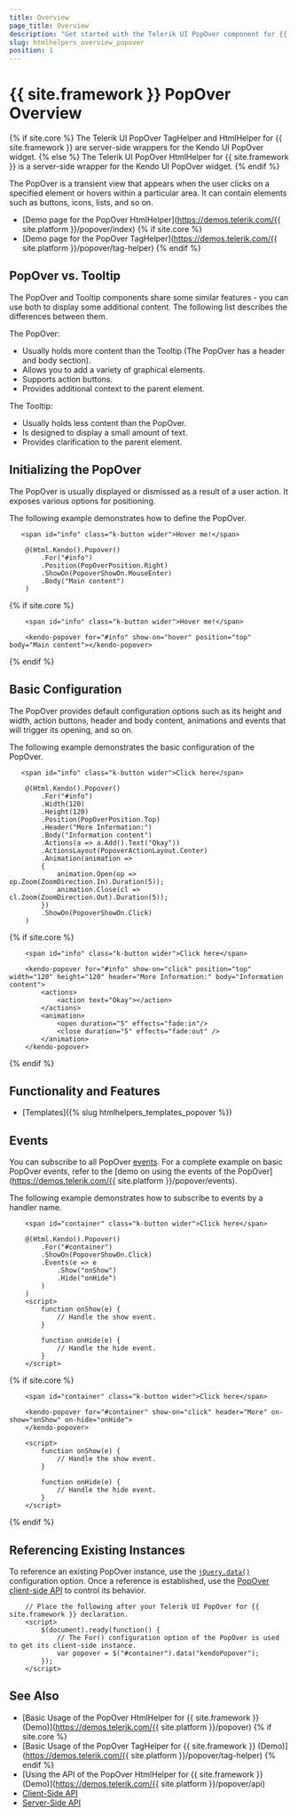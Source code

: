 ```yaml
---
title: Overview
page_title: Overview
description: "Get started with the Telerik UI PopOver component for {{ site.framework }} and learn how to initialize and configure it."
slug: htmlhelpers_overview_popover
position: 1
---
```


# {{ site.framework }} PopOver Overview

{% if site.core %}
The Telerik UI PopOver TagHelper and HtmlHelper for {{ site.framework }} are server-side wrappers for the Kendo UI PopOver widget.
{% else %}
The Telerik UI PopOver HtmlHelper for {{ site.framework }} is a server-side wrapper for the Kendo UI PopOver widget.
{% endif %}

The PopOver is a transient view that appears when the user clicks on a specified element or hovers within a particular area. It can contain elements such as buttons, icons, lists, and so on. 

* [Demo page for the PopOver HtmlHelper](https://demos.telerik.com/{{ site.platform }}/popover/index)
{% if site.core %}
* [Demo page for the PopOver TagHelper](https://demos.telerik.com/{{ site.platform }}/popover/tag-helper)
{% endif %}

## PopOver vs. Tooltip

The PopOver and Tooltip components share some similar features - you can use both to display some additional content. The following list describes the differences between them.

The PopOver:

* Usually holds more content than the Tooltip (The PopOver has a header and body section).
* Allows you to add a variety of graphical elements.
* Supports action buttons.
* Provides additional context to the parent element.

The Tooltip:

* Usually holds less content than the PopOver.
* Is designed to display a small amount of text.
* Provides clarification to the parent element.

## Initializing the PopOver

The PopOver is usually displayed or dismissed as a result of a user action. It exposes various options for positioning.

The following example demonstrates how to define the PopOver.

```HtmlHelper
   <span id="info" class="k-button wider">Hover me!</span>

    @(Html.Kendo().Popover()
        .For("#info")
        .Position(PopOverPosition.Right)
        .ShowOn(PopoverShowOn.MouseEnter)
        .Body("Main content")
    )
```
{% if site.core %}
```TagHelper
	<span id="info" class="k-button wider">Hover me!</span>

	<kendo-popover for="#info" show-on="hover" position="top" body="Main content"></kendo-popover>
```
{% endif %}

## Basic Configuration

The PopOver provides default configuration options such as its height and width, action buttons, header and body content, animations and events that will trigger its opening, and so on.

The following example demonstrates the basic configuration of the PopOver.

```HtmlHelper
   <span id="info" class="k-button wider">Click here</span>

    @(Html.Kendo().Popover()
        .For("#info")
        .Width(120)
        .Height(120)
        .Position(PopOverPosition.Top)
        .Header("More Information:")
        .Body("Information content")
        .Actions(a => a.Add().Text("Okay"))
        .ActionsLayout(PopoverActionLayout.Center)
        .Animation(animation =>
        {
            animation.Open(op => op.Zoom(ZoomDirection.In).Duration(5));
            animation.Close(cl => cl.Zoom(ZoomDirection.Out).Duration(5));
        })
        .ShowOn(PopoverShowOn.Click)
    )
```
{% if site.core %}
```TagHelper
	<span id="info" class="k-button wider">Click here</span>

	<kendo-popover for="#info" show-on="click" position="top" width="120" height="120" header="More Information:" body="Information content">
		<actions>
			<action text="Okay"></action>
		</actions>
		<animation>
			<open duration="5" effects="fade:in"/>
			<close duration="5" effects="fade:out" />
		</animation>
	</kendo-popover>
```
{% endif %}

## Functionality and Features

* [Templates]({% slug htmlhelpers_templates_popover %})

## Events

You can subscribe to all PopOver [events](https://docs.telerik.com/kendo-ui/api/javascript/ui/popover#events). For a complete example on basic PopOver events, refer to the [demo on using the events of the PopOver](https://demos.telerik.com/{{ site.platform }}/popover/events).

The following example demonstrates how to subscribe to events by a handler name.

```HtmlHelper
    <span id="container" class="k-button wider">Click here</span>

    @(Html.Kendo().Popover()
        .For("#container")
        .ShowOn(PopoverShowOn.Click)
        .Events(e => e
            .Show("onShow")
            .Hide("onHide")
        )
    )
    <script>
        function onShow(e) {
            // Handle the show event.
        }

        function onHide(e) {
            // Handle the hide event.
        }
    </script>
```
{% if site.core %}
```TagHelper
	<span id="container" class="k-button wider">Click here</span>

	<kendo-popover for="#container" show-on="click" header="More" on-show="onShow" on-hide="onHide">
	</kendo-popover>

    <script>
        function onShow(e) {
            // Handle the show event.
        }

        function onHide(e) {
            // Handle the hide event.
        }
    </script>
```
{% endif %}

## Referencing Existing Instances

To reference an existing PopOver instance, use the [`jQuery.data()`](https://api.jquery.com/jQuery.data/) configuration option. Once a reference is established, use the [PopOver client-side API](https://docs.telerik.com/kendo-ui/api/javascript/ui/popover#methods) to control its behavior.

```
    // Place the following after your Telerik UI PopOver for {{ site.framework }} declaration.
    <script>
        $(document).ready(function() {
            // The For() configuration option of the PopOver is used to get its client-side instance.
            var popover = $("#container").data("kendoPopover");
        });
    </script>
```

## See Also

* [Basic Usage of the PopOver HtmlHelper for {{ site.framework }} (Demo)](https://demos.telerik.com/{{ site.platform }}/popover)
{% if site.core %}
* [Basic Usage of the PopOver TagHelper for {{ site.framework }} (Demo)](https://demos.telerik.com/{{ site.platform }}/popover/tag-helper)
{% endif %}
* [Using the API of the PopOver HtmlHelper for {{ site.framework }} (Demo)](https://demos.telerik.com/{{ site.platform }}/popover/api)
* [Client-Side API](https://docs.telerik.com/kendo-ui/api/javascript/ui/popover)
* [Server-Side API](/api/popover)
